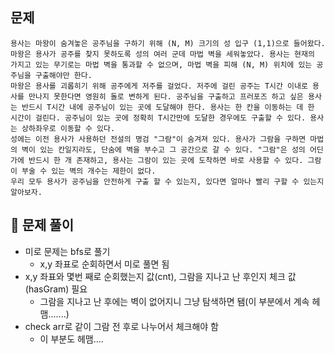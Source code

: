 ## 문제
```
용사는 마왕이 숨겨놓은 공주님을 구하기 위해 (N, M) 크기의 성 입구 (1,1)으로 들어왔다. 마왕은 용사가 공주를 찾지 못하도록 성의 여러 군데 마법 벽을 세워놓았다. 용사는 현재의 가지고 있는 무기로는 마법 벽을 통과할 수 없으며, 마법 벽을 피해 (N, M) 위치에 있는 공주님을 구출해야만 한다.
마왕은 용사를 괴롭히기 위해 공주에게 저주를 걸었다. 저주에 걸린 공주는 T시간 이내로 용사를 만나지 못한다면 영원히 돌로 변하게 된다. 공주님을 구출하고 프러포즈 하고 싶은 용사는 반드시 T시간 내에 공주님이 있는 곳에 도달해야 한다. 용사는 한 칸을 이동하는 데 한 시간이 걸린다. 공주님이 있는 곳에 정확히 T시간만에 도달한 경우에도 구출할 수 있다. 용사는 상하좌우로 이동할 수 있다.
성에는 이전 용사가 사용하던 전설의 명검 "그람"이 숨겨져 있다. 용사가 그람을 구하면 마법의 벽이 있는 칸일지라도, 단숨에 벽을 부수고 그 공간으로 갈 수 있다. "그람"은 성의 어딘가에 반드시 한 개 존재하고, 용사는 그람이 있는 곳에 도착하면 바로 사용할 수 있다. 그람이 부술 수 있는 벽의 개수는 제한이 없다.
우리 모두 용사가 공주님을 안전하게 구출 할 수 있는지, 있다면 얼마나 빨리 구할 수 있는지 알아보자.
```

## 🎃 문제 풀이
- 미로 문제는 bfs로 풀기
  - x,y 좌표로 순회하면서 미로 풀면 됨
- x,y 좌표와 몇번 째로 순회했는지 값(cnt), 그람을 지나고 난 후인지 체크 값(hasGram) 필요
  - 그람을 지나고 난 후에는 벽이 없어지니 그냥 탐색하면 됌(이 부분에서 계속 헤맴.......) 
- check arr로 같이 그람 전 후로 나누어서 체크해야 함
  - 이 부분도 헤맴....
